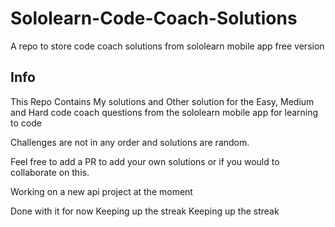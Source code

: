 # Sololearn-Code-Coach-Solutions
A repo to store code coach solutions from sololearn mobile app free version

## Info
This Repo Contains My solutions and Other solution for the Easy, Medium and Hard code coach questions from the sololearn mobile app for learning to code

Challenges are not in any order and solutions are random.

Feel free to add a PR to add your own solutions or if you would to collaborate on this.

Working on a new api project at the moment

Done with it for now
Keeping up the streak
Keeping up the streak